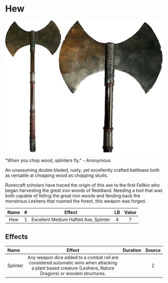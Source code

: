 # Hew

![Copyright](Hew.png)



"When you chop wood, splinters fly."  - Anonymous

An unassuming double bladed, rusty, yet excellently crafted battleaxe both as versatile at chopping wood as chopping skulls.

Runecraft scholars have traced the origin of this axe to the first Fellkin who began harvesting the great iron woods of Reddland. Needing a tool that was both capable of felling the great iron woods and fending back the monstrous Leshens that roamed the forest, this weapon was forged.



| Name | # |                Effect                | LB | Value |
| :--: | :-: | :-----------------------------------: | :-: | :---: |
| Hew | 1 | Excellent Medium Hafted Axe, Splinter | 4 |   ?   |

## Effects

| Name     |                                                                           Effect                                                                           | Duration | Source |
| :------- | :--------------------------------------------------------------------------------------------------------------------------------------------------------: | :------: | :-----------: |
| Splinter | Any weapon dice added to a combat roll are considered automatic wins when attacking a plant based creature (Leshens, Nature Dragons) or wooden structures. |          |       2       |
